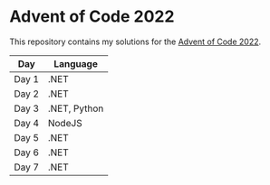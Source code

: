 # Advent of Code 2022

This repository contains my solutions for the [Advent of Code 2022](https://adventofcode.com/2022).

| Day   | Language     |
|-------|--------------|
| Day 1 | .NET         |
| Day 2 | .NET         |
| Day 3 | .NET, Python |
| Day 4 | NodeJS       |
| Day 5 | .NET         |
| Day 6 | .NET         |
| Day 7 | .NET         |
